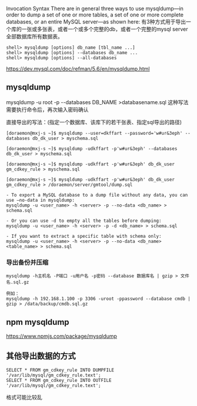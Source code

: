 Invocation Syntax
There are in general three ways to use mysqldump—in order to dump a set of one or more tables, a set of one or more complete databases, or an entire MySQL server—as shown here:
有3种方式用于导出一个库的一张或多张表，或者一个或多个完整的db，或者一个完整的mysql server全部数据库所有数据表。
```
shell> mysqldump [options] db_name [tbl_name ...]
shell> mysqldump [options] --databases db_name ...
shell> mysqldump [options] --all-databases
```
https://dev.mysql.com/doc/refman/5.6/en/mysqldump.html

## mysqldump

mysqldump -u root -p --databases DB_NAME >databasename.sql
这种写法需要执行命令后，再次输入密码确认

直接导出的写法：(指定一个数据库、该库下的若干张表、指定sql导出的路径)
```
[doraemon@mxj-s ~]$ mysqldump --user=dkffart --password='w#ur&3eph' --databases db_dk_user > myschema.sql

[doraemon@mxj-s ~]$ mysqldump -udkffart -p'w#ur&3eph' --databases db_dk_user > myschema.sql

[doraemon@mxj-s ~]$ mysqldump -udkffart -p'w#ur&3eph' db_dk_user gm_cdkey_rule > myschema.sql

[doraemon@mxj-s ~]$ mysqldump -udkffart -p'w#ur&3eph' db_dk_user gm_cdkey_rule > /doraemon/server/gmtool/dump.sql
```


```
- To export a MySQL database to a dump file without any data, you can use —no-data in mysqldump:
mysqldump -u <user_name> -h <server> -p --no-data <db_name> > schema.sql

- Or you can use -d to empty all the tables before dumping:
mysqldump -u <user_name> -h <server> -p -d <db_name> > schema.sql

- If you want to extract a specific table with schema only:
mysqldump -u <user_name> -h <server> -p --no-data <db_name> <table_name> > schema.sql
```

### 导出备份并压缩
```shell
mysqldump -h主机名 -P端口 -u用户名 -p密码 --database 数据库名 | gzip > 文件名.sql.gz

例如： 
mysqldump -h 192.168.1.100 -p 3306 -uroot -ppassword --database cmdb | gzip > /data/backup/cmdb.sql.gz
```

## npm mysqldump
https://www.npmjs.com/package/mysqldump

## 其他导出数据的方式
```
SELECT * FROM gm_cdkey_rule INTO DUMPFILE '/var/lib/mysql/gm_cdkey_rule.text';
SELECT * FROM gm_cdkey_rule INTO OUTFILE '/var/lib/mysql/gm_cdkey_rule.text';
```
格式可能比较乱
